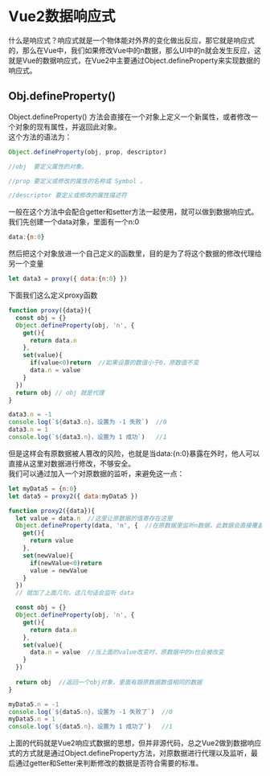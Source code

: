 # Vue2数据响应式  
什么是响应式？响应式就是一个物体能对外界的变化做出反应，那它就是响应式的，那么在Vue中，我们如果修改Vue中的n数据，那么UI中的n就会发生反应，这就是Vue的数据响应式，在Vue2中主要通过Object.defineProperty来实现数据的响应式。   
## Obj.defineProperty()
Object.defineProperty() 方法会直接在一个对象上定义一个新属性，或者修改一个对象的现有属性，并返回此对象。  
这个方法的语法为：  
```javascript
Object.defineProperty(obj, prop, descriptor)

//obj  要定义属性的对象。

//prop 要定义或修改的属性的名称或 Symbol 。

//descriptor 要定义或修改的属性描述符
```  

一般在这个方法中会配合getter和setter方法一起使用，就可以做到数据响应式。  
我们先创建一个data对象，里面有一个n:0
```javascript
data:{n:0}
```
然后把这个对象放进一个自己定义的函数里，目的是为了将这个数据的修改代理给另一个变量
```javascript
let data3 = proxy({ data:{n:0} })
```
下面我们这么定义proxy函数
```javascript
function proxy({data}){
  const obj = {}
  Object.defineProperty(obj, 'n', { 
    get(){
      return data.n
    },
    set(value){
      if(value<0)return  //如果设置的数值小于0，原数值不变
      data.n = value
    }
  })
  return obj // obj 就是代理
}

data3.n = -1
console.log(`${data3.n}，设置为 -1 失败`)  //0
data3.n = 1
console.log(`${data3.n}，设置为 1 成功`)   //1
```
但是这样会有原数据被人篡改的风险，也就是当data:{n:0}暴露在外时，他人可以直接从这里对数据进行修改，不够安全。  
我们可以通过加入一个对原数据的监听，来避免这一点：  
```javascript
let myData5 = {n:0}
let data5 = proxy2({ data:myData5 })

function proxy2({data}){
  let value = data.n  //这里让原数据的值寄存在这里
  Object.defineProperty(data, 'n', {  //在原数据里监听n数据，此数据会直接覆盖掉原数据里的n
    get(){
      return value
    },
    set(newValue){
      if(newValue<0)return
      value = newValue
    }
  })
  // 就加了上面几句，这几句话会监听 data

  const obj = {}
  Object.defineProperty(obj, 'n', {
    get(){
      return data.n
    },
    set(value){
      data.n = value  //当上面的value改变时，原数据中的n也会被改变
    }
  })
  
  return obj  //返回一个obj对象，里面有跟原数据数值相同的数据
}

myData5.n = -1
console.log(`${data5.n}，设置为 -1 失败了`)  //0
myData5.n = 1
console.log(`${data5.n}，设置为 1 成功了`)   //1
```
上面的代码就是Vue2响应式数据的思想，但并非源代码，总之Vue2做到数据响应式的方式就是通过Object.defineProperty方法，对原数据进行代理以及监听，最后通过getter和Setter来判断修改的数据是否符合需要的标准。